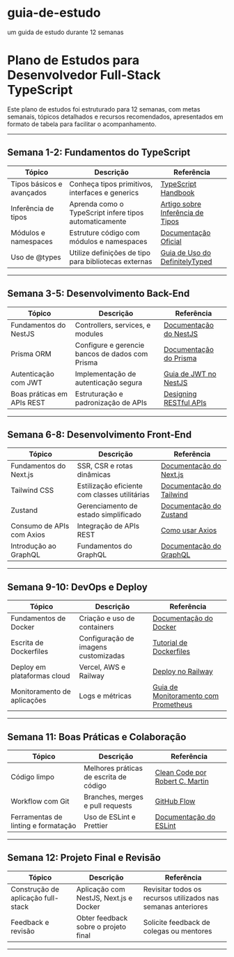 # guia-de-estudo
um guida de estudo durante 12 semanas


# Plano de Estudos para Desenvolvedor Full-Stack TypeScript

Este plano de estudos foi estruturado para 12 semanas, com metas semanais, tópicos detalhados e recursos recomendados, apresentados em formato de tabela para facilitar o acompanhamento.

---

## Semana 1-2: Fundamentos do TypeScript
| **Tópico**                              | **Descrição**                                             | **Referência**                                                                                   |
|-----------------------------------------|---------------------------------------------------------|--------------------------------------------------------------------------------------------------|
| Tipos básicos e avançados               | Conheça tipos primitivos, interfaces e generics          | [TypeScript Handbook](https://www.typescriptlang.org/docs/handbook/intro.html)                  |
| Inferência de tipos                     | Aprenda como o TypeScript infere tipos automaticamente   | [Artigo sobre Inferência de Tipos](https://blog.logrocket.com/understanding-type-inference/)    |
| Módulos e namespaces                    | Estruture código com módulos e namespaces               | [Documentação Oficial](https://www.typescriptlang.org/docs/handbook/modules.html)               |
| Uso de @types                           | Utilize definições de tipo para bibliotecas externas     | [Guia de Uso do DefinitelyTyped](https://github.com/DefinitelyTyped/DefinitelyTyped)            |

---

## Semana 3-5: Desenvolvimento Back-End
| **Tópico**                              | **Descrição**                                               | **Referência**                                                                                   |
|-----------------------------------------|-----------------------------------------------------------|--------------------------------------------------------------------------------------------------|
| Fundamentos do NestJS                   | Controllers, services, e modules                          | [Documentação do NestJS](https://docs.nestjs.com/)                                               |
| Prisma ORM                              | Configure e gerencie bancos de dados com Prisma           | [Documentação do Prisma](https://www.prisma.io/docs)                                             |
| Autenticação com JWT                    | Implementação de autenticação segura                     | [Guia de JWT no NestJS](https://docs.nestjs.com/security/authentication)                        |
| Boas práticas em APIs REST              | Estruturação e padronização de APIs                       | [Designing RESTful APIs](https://restfulapi.net/)                                                |

---

## Semana 6-8: Desenvolvimento Front-End
| **Tópico**                              | **Descrição**                                              | **Referência**                                                                                   |
|-----------------------------------------|----------------------------------------------------------|--------------------------------------------------------------------------------------------------|
| Fundamentos do Next.js                  | SSR, CSR e rotas dinâmicas                               | [Documentação do Next.js](https://nextjs.org/docs)                                               |
| Tailwind CSS                            | Estilização eficiente com classes utilitárias            | [Documentação do Tailwind](https://tailwindcss.com/docs)                                         |
| Zustand                                  | Gerenciamento de estado simplificado                    | [Documentação do Zustand](https://zustand-demo.pmnd.rs/)                                         |
| Consumo de APIs com Axios               | Integração de APIs REST                                  | [Como usar Axios](https://blog.logrocket.com/axios-react-tutorial-example/)                     |
| Introdução ao GraphQL                   | Fundamentos do GraphQL                                   | [Documentação do GraphQL](https://graphql.org/learn/)                                            |

---

## Semana 9-10: DevOps e Deploy
| **Tópico**                              | **Descrição**                                              | **Referência**                                                                                   |
|-----------------------------------------|----------------------------------------------------------|--------------------------------------------------------------------------------------------------|
| Fundamentos de Docker                   | Criação e uso de containers                              | [Documentação do Docker](https://docs.docker.com/get-started/)                                   |
| Escrita de Dockerfiles                  | Configuração de imagens customizadas                    | [Tutorial de Dockerfiles](https://www.baeldung.com/ops/dockerfile)                              |
| Deploy em plataformas cloud             | Vercel, AWS e Railway                                    | [Deploy no Railway](https://railway.app/)                                                       |
| Monitoramento de aplicações             | Logs e métricas                                          | [Guia de Monitoramento com Prometheus](https://prometheus.io/docs/introduction/overview/)       |

---

## Semana 11: Boas Práticas e Colaboração
| **Tópico**                              | **Descrição**                                              | **Referência**                                                                                   |
|-----------------------------------------|----------------------------------------------------------|--------------------------------------------------------------------------------------------------|
| Código limpo                            | Melhores práticas de escrita de código                   | [Clean Code por Robert C. Martin](https://www.amazon.com/Clean-Code-Handbook-Software-Craftsmanship/dp/0132350882) |
| Workflow com Git                        | Branches, merges e pull requests                         | [GitHub Flow](https://docs.github.com/en/get-started/quickstart/github-flow)                     |
| Ferramentas de linting e formatação     | Uso de ESLint e Prettier                                 | [Documentação do ESLint](https://eslint.org/docs/latest/)                                        |

---

## Semana 12: Projeto Final e Revisão
| **Tópico**                              | **Descrição**                                              | **Referência**                                                                                   |
|-----------------------------------------|----------------------------------------------------------|--------------------------------------------------------------------------------------------------|
| Construção de aplicação full-stack      | Aplicação com NestJS, Next.js e Docker                   | Revisitar todos os recursos utilizados nas semanas anteriores                                   |
| Feedback e revisão                      | Obter feedback sobre o projeto final                     | Solicite feedback de colegas ou mentores                                                        |

---
